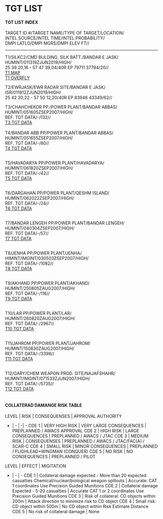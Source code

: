 # TGT LIST

#### TGT LIST INDEX

TARGET ID #/TARGET NAME/TYPE OF TARGET/LOCATION/  
INTEL SOURCE/INTEL TIME/INTEL PROBABILITY/  
DMPI LATLO/DMPI MGRS/DMPI ELEV FT//  

---

T1/SILKC2/CMD BULDING, SILK BATT./BANDAR E JASK/<br>HUMINT/011319ZJUN2019/HIGH/<br>25 39 20,16 - 57 47 39,04/40R EP 79711 37784/20//<br>
[T1 MAP](/T1/t1map.PNG)<br>
[T1 OVERFLY](/T1/t1recce.PNG)

T2/EWRJASK/EWR RADAR SITE/BANDAR E JASK/<br>ISR/011912ZJUN2019/HIGH/<br>25 42 20,22 - 57 50 12,20/40R EP 83946 43349/62//<br>

T3/CHAHCHEKOR PP./POWER PLANT/BANDAR ABBAS/<br>HUMINT/051605ZSEP2007/HIGH/<br>REF. TGT DATA/-/132//<br>
[T3 TGT DATA](/nsst_target_T3.pdf)<br><br>
T4/BANDAR ABB PP/POWER PLANT/BANDAR ABBAS/<br>HUMINT/051655ZSEP2007/HIGH/<br>REF. TGT DATA/-/80//<br>
[T4 TGT DATA](/nsst_target_T4.pdf)<br><br>

T5/HAVADARYA PP/POWER PLANT/HAVADARYA/<br>HUMINT/061820ZSEP2007/HIGH/<br>REF. TGT DATA/-/42//<br>
[T5 TGT DATA](/nsst_target_T5.pdf)<br><br>

T6/DARGAHAN PP/POWER PLANT/QESHM ISLAND/<br>HUMINT/062022ZSEP2007/HIGH/<br>REF. TGT DATA/-/24//<br>
[T6 TGT DATA](/nsst_target_T6.pdf)<br><br>

T7/BANDAR LENGEH PP/POWER PLANT/BANDAR LENGEH/<br>HUMINT/040304ZSEP2007/HIGH/<br>REF. TGT DATA/-/57//<br>
[T7 TGT DATA](/nsst_target_T7.pdf)<br><br>

T8/JENHA PP/POWER PLANT/JENHA/<br>HIMINT/IMGINT/030503ZSEP2007/HIGH/<br>REF. TGT DATA/-/1082//<br>
[T8 TGT DATA](/nsst_target_T8.pdf)<br><br>

T9/AKHAND PP/POWER PLANT/AKHAND/<br>HUMINT/250805ZAUG2007/HIGH/<br>REF. TGT DATA/-/116//<br>
[T9 TGT DATA](/nsst_target_T9.pdf)<br><br>

T10/LAR PP/POWER PLANT/LAR/<br>HUMINT/260820ZAUG2007/HIGH/<br>REF. TGT DATA/-/2967//<br>
[T10 TGT DATA](/nsst_target_T10.pdf)<br><br>

T11/JAHROM PP/POWER PLANT/JAHROM/<br>HUMINT/150830ZAUG2007/HIGH/<br>REF. TGT DATA/-/3398//<br>
[T11 TGT DATA](/nsst_target_T11.pdf)<br><br>

T12/GARY/CHEM WEAPON PROD. SITE/NAJAFSHAHR/<br>HUMINT/IMGINT/071533ZJUN2007/HIGH/<br>REF. TGT DATA/-/5735//<br>
[T12 TGT DATA](/nsst_target_T_GARY.pdf)<br><br>


#### COLLATERAD DAMANGE RISK TABLE

LEVEL | RISK | CONSEQUENSES | APPROVAL AUTHORITY
- | - | -| -
CDE 1 | VERY HIGH RISK | VERY LARGE CONSEQUENCES | PREPLANNED / AWACS APPROVAL
CDE 2 | HIGH RISK | LARGE CONSEQUENCES | PREPLANNED / AWACS / JTAC
CDE 3 | MEDIUM RISK | CONSEQUENSES | PREPLANNED / AWACS / JTAC/FAC(A) / SCAR-C
CDE 4 | SMALL RISK | MINOR CONSEQUENCES | PREPLANNED / FLIGHLEAD+WINGMAN (CONQUER)
CDE 5 | NO RISK | NO CONSEQUENCES | PREPLANNED / PILOT

LEVEL | EFFECT | MIGITATION
- | - | -
CDE 1 | Collateral damage expected - More than 20 expected casualties  Chemical/nuclear/biological weapon spillouts | Accurate: CAT 1 coordinates  Use Precision Guided Munitions
CDE 2 | Collateral damage Expected - 5-20 casualties | Accurate CAT 1 or 2 coordinates  Use Precision Guided Munitions
CDE 3 | Risk of collateral: CD objects within 200m | Attack direction to minimize risk to CD object
CDE 4 | Small risk: CD object within 500m | No CD object within Risk Estimate Distance
CDE 5 | No risk of collateral damage | None